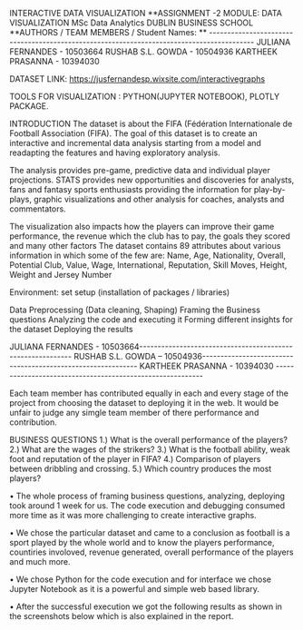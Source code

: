 INTERACTIVE DATA VISUALIZATION **ASSIGNMENT -2 MODULE: DATA VISUALIZATION MSc Data Analytics DUBLIN BUSINESS SCHOOL **AUTHORS / TEAM MEMBERS / Student Names: ** ------------------------------------------------------------------------------------------ 
JULIANA FERNANDES - 10503664 RUSHAB S.L. GOWDA - 10504936 KARTHEEK PRASANNA - 10394030


DATASET LINK: https://jusfernandesp.wixsite.com/interactivegraphs

TOOLS FOR VISUALIZATION : PYTHON(JUPYTER NOTEBOOK), PLOTLY PACKAGE.

INTRODUCTION
The dataset is about the FIFA (Fédération Internationale de Football Association (FIFA). The goal of this dataset is to create an interactive and incremental data analysis starting from a model and readapting the features and having exploratory analysis.

The analysis provides pre-game, predictive data and individual player projections. STATS provides new opportunities and discoveries for analysts, fans and fantasy sports enthusiasts providing the information for play-by-plays, graphic visualizations and other analysis for coaches, analysts and commentators.

The visualization also impacts how the players can improve their game performance, the revenue which the club has to pay, the goals they scored and many other factors
The dataset contains 89 attributes about various information in which some of the few are: Name, Age, Nationality, Overall, Potential Club, Value, Wage, International, Reputation, Skill Moves, Height, Weight and Jersey Number


Environment: set setup (installation of packages / libraries)

Data Preprocessing (Data cleaning, Shaping)
Framing the Business questions
Analyzing the code and executing it
Forming different insights for the dataset
Deploying the results

JULIANA FERNANDES - 10503664-----------------------------------------------------------
RUSHAB S.L. GOWDA – 10504936------------------------------------------------------------
KARTHEEK PRASANNA - 10394030 ----------------------------------------------------------

Each team member has contributed equally in each and every stage of the project from choosing the dataset to deploying it in the web. It would be unfair to judge any simgle team member of there performance and contribution.

BUSINESS QUESTIONS 
1.)	What is the overall performance of the players?
2.)	What are the wages of the strikers?
3.)	What is the football ability, weak foot and reputation of the player in FIFA?
4.)	Comparison of players between dribbling and crossing.
5.)	Which country produces the most players?


•	The whole process of framing business questions, analyzing, deploying took around 1 week for us. The code execution and debugging consumed more time as it was more challenging to create interactive graphs.

•	We chose the particular dataset and came to a conclusion as football is a sport played by the whole world and to know the players performance, countiries involoved, revenue generated, overall performance of the players and much more.

•	We chose Python for the code execution and for interface we chose Jupyter Notebook as it is a powerful and simple web based library. 

•	After the successful execution we got the following results as shown in the screenshots below which is also explained in the report.
